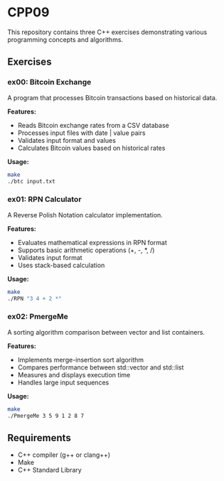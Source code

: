 # CPP09

This repository contains three C++ exercises demonstrating various programming concepts and algorithms.

## Exercises

### ex00: Bitcoin Exchange
A program that processes Bitcoin transactions based on historical data.

**Features:**
- Reads Bitcoin exchange rates from a CSV database
- Processes input files with date | value pairs
- Validates input format and values
- Calculates Bitcoin values based on historical rates

**Usage:**
```bash
make
./btc input.txt
```

### ex01: RPN Calculator
A Reverse Polish Notation calculator implementation.

**Features:**
- Evaluates mathematical expressions in RPN format
- Supports basic arithmetic operations (+, -, *, /)
- Validates input format
- Uses stack-based calculation

**Usage:**
```bash
make
./RPN "3 4 + 2 *"
```

### ex02: PmergeMe
A sorting algorithm comparison between vector and list containers.

**Features:**
- Implements merge-insertion sort algorithm
- Compares performance between std::vector and std::list
- Measures and displays execution time
- Handles large input sequences

**Usage:**
```bash
make
./PmergeMe 3 5 9 1 2 8 7
```

## Requirements
- C++ compiler (g++ or clang++)
- Make
- C++ Standard Library
